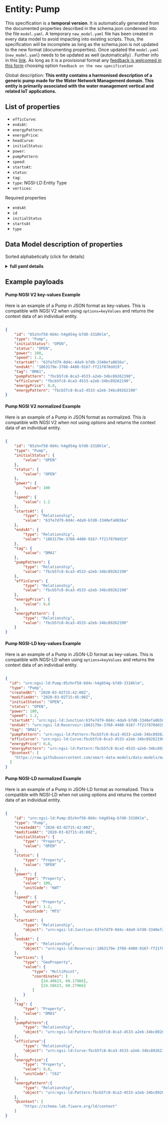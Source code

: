 Entity: Pump  
============  
This specification is a **temporal version**. It is automatically generated from the  documented properties described in the schema.json condensed into the file `model.yaml`. A temporary `new_model.yaml` file has been created in every data model to avoid impacting into existing scripts. Thus, the specification will be incomplete as long as the schema.json is not updated to the new format (documenting properties). Once updated the `model.yaml` (`new_model.yaml`) needs to be updated as well (automatically) . Further info in this [link](https://github.com/smart-data-models/data-models/blob/master/specs/warning_message_new_spec.md). As long as it is a provisional format any [feedback is welcomed in this form](https://smartdatamodels.org/index.php/submit-an-issue-2/) choosing option `Feedback on the new specification`  
Global description: **This entity contains a harmonised description of a generic pump made for the Water Network Management domain. This entity is primarily associated with the water management vertical and related IoT applications.**  

## List of properties  

- `efficCurve`:   - `endsAt`:   - `energyPattern`:   - `energyPrice`:   - `headCurve`:   - `initialStatus`:   - `power`:   - `pumpPattern`:   - `speed`:   - `startsAt`:   - `status`:   - `tag`:   - `type`: NGSI-LD Entity Type  - `vertices`:     
Required properties  
- `endsAt`  - `id`  - `initialStatus`  - `startsAt`  - `type`  ## Data Model description of properties  
Sorted alphabetically (click for details)  
<details><summary><strong>full yaml details</strong></summary>    
```yaml  
Pump:    
  description: 'This entity contains a harmonised description of a generic pump made for the Water Network Management domain. This entity is primarily associated with the water management vertical and related IoT applications.'    
  properties:    
    efficCurve:    
      properties: &pump_-_properties_-_endsat_-_properties    
        createdAt:    
          format: date-time    
          type: string    
        modifiedAt:    
          format: date-time    
          type: string    
        object:    
          format: uri    
          type:    
            - string    
        observedAt:    
          format: date-time    
          type: string    
        type:    
          enum:    
            - Relationship    
          type: string    
      required: &pump_-_properties_-_endsat_-_required    
        - type    
        - object    
      type: object    
    endsAt:    
      properties: *pump_-_properties_-_endsat_-_properties    
      required: *pump_-_properties_-_endsat_-_required    
      type: object    
    energyPattern:    
      properties: *pump_-_properties_-_endsat_-_properties    
      required: *pump_-_properties_-_endsat_-_required    
      type: object    
    energyPrice:    
      properties: &pump_-_properties_-_power_-_properties    
        createdAt:    
          format: date-time    
          type: string    
        modifiedAt:    
          format: date-time    
          type: string    
        observedAt:    
          format: date-time    
          type: string    
        type:    
          enum:    
            - Property    
          type: string    
        unitCode:    
          type: string    
        value:    
          type:    
            - number    
            - string    
            - array    
      required: &pump_-_properties_-_power_-_required    
        - type    
        - value    
      type: object    
    headCurve:    
      properties: *pump_-_properties_-_endsat_-_properties    
      required: *pump_-_properties_-_endsat_-_required    
      type: object    
    initialStatus:    
      properties: &pump_-_properties_-_status_-_properties    
        observedAt:    
          format: date-time    
          type: string    
        type:    
          enum:    
            - Property    
          type: string    
        unitCode:    
          type: string    
        value:    
          enum:    
            - OPEN    
            - CLOSED    
            - CV    
          type:    
            - number    
            - string    
            - array    
      required: &pump_-_properties_-_status_-_required    
        - type    
        - value    
      type: object    
    power:    
      properties: *pump_-_properties_-_power_-_properties    
      required: *pump_-_properties_-_power_-_required    
      type: object    
    pumpPattern:    
      properties: *pump_-_properties_-_endsat_-_properties    
      required: *pump_-_properties_-_endsat_-_required    
      type: object    
    speed:    
      properties: *pump_-_properties_-_power_-_properties    
      required: *pump_-_properties_-_power_-_required    
      type: object    
    startsAt:    
      properties: *pump_-_properties_-_endsat_-_properties    
      required: *pump_-_properties_-_endsat_-_required    
      type: object    
    status:    
      properties: *pump_-_properties_-_status_-_properties    
      required: *pump_-_properties_-_status_-_required    
      type: object    
    tag:    
      properties: *pump_-_properties_-_power_-_properties    
      required: *pump_-_properties_-_power_-_required    
      type: object    
    type:    
      description: 'NGSI-LD Entity Type'    
      enum:    
        - Pump    
      type: string    
    vertices:    
      oneOf:    
        - $id: https://geojson.org/schema/MultiPoint.json    
          $schema: "http://json-schema.org/draft-07/schema#"    
          properties:    
            bbox:    
              items:    
                type: number    
              minItems: 4    
              type: array    
            coordinates:    
              items:    
                items:    
                  type: number    
                minItems: 2    
                type: array    
              type: array    
            type:    
              enum:    
                - MultiPoint    
              type: string    
          required:    
            - type    
            - coordinates    
          title: 'GeoJSON MultiPoint'    
          type: object    
        - $id: https://geojson.org/schema/Point.json    
          $schema: "http://json-schema.org/draft-07/schema#"    
          properties:    
            bbox:    
              items:    
                type: number    
              minItems: 4    
              type: array    
            coordinates:    
              items:    
                type: number    
              minItems: 2    
              type: array    
            type:    
              enum:    
                - Point    
              type: string    
          required:    
            - type    
            - coordinates    
          title: 'GeoJSON Point'    
          type: object    
  required:    
    - id    
    - type    
    - initialStatus    
    - startsAt    
    - endsAt    
  type: object    
```  
</details>    
## Example payloads    
#### Pump NGSI V2 key-values Example    
Here is an example of a Pump in JSON format as key-values. This is compatible with NGSI V2 when  using `options=keyValues` and returns the context data of an individual entity.  
```json  
{  
    "id": "85zhnf58-0d4c-h4g854g-b7d0-3310klm",  
    "type": "Pump",  
    "initialStatus": "OPEN",  
    "status": "OPEN",  
    "power": 100,  
    "speed": 1.2,  
    "startsAt": "63fe7d79-0d4c-4da9-b7d0-3340efa0656a",  
    "endsAt": "1863179e-3768-4480-9167-ff21f870dd19",  
    "tag": "DMA1",  
    "pumpPattern": "fbcb5fc8-8ca3-4533-a2eb-34bc89262190",  
    "efficCurve": "fbcb5fc8-8ca3-4533-a2eb-34bc89262190",  
    "energyPrice": 0.8,  
    "energyPattern": "fbcb5fc8-8ca3-4533-a2eb-34bc89262190"  
}  
```  
#### Pump NGSI V2 normalized Example    
Here is an example of a Pump in JSON format as normalized. This is compatible with NGSI V2 when not using options and returns the context data of an individual entity.  
```json  
{  
    "id": "85zhnf58-0d4c-h4g854g-b7d0-3310klm",  
    "type": "Pump",  
    "initialStatus": {  
        "value": "OPEN"  
    },  
    "status": {  
        "value": "OPEN"  
    },  
    "power": {  
        "value": 100  
    },  
    "speed": {  
        "value": 1.2  
    },  
    "startsAt": {  
        "type": "Relationship",  
        "value": "63fe7d79-0d4c-4da9-b7d0-3340efa0656a"  
    },  
    "endsAt": {  
        "type": "Relationship",  
        "value": "1863179e-3768-4480-9167-ff21f870dd19"  
    },  
    "tag": {  
        "value": "DMA1"  
    },  
    "pumpPattern": {  
        "type": "Relationship",  
        "value": "fbcb5fc8-8ca3-4533-a2eb-34bc89262190"  
    },  
    "efficCurve": {  
        "type": "Relationship",  
        "value": "fbcb5fc8-8ca3-4533-a2eb-34bc89262190"  
    },  
    "energyPrice": {  
        "value": 0.8  
    },  
    "energyPattern": {  
        "type": "Relationship",  
        "value": "fbcb5fc8-8ca3-4533-a2eb-34bc89262190"  
    }  
}  
```  
#### Pump NGSI-LD key-values Example    
Here is an example of a Pump in JSON-LD format as key-values. This is compatible with NGSI-LD when  using `options=keyValues` and returns the context data of an individual entity.  
```json  
{  
  "id": "urn:ngsi-ld:Pump:85zhnf58-0d4c-h4g854g-b7d0-3310klm",  
  "type": "Pump",  
  "createdAt": "2020-03-02T15:42:00Z",  
  "modifiedAt": "2020-03-02T15:45:00Z",  
  "initialStatus": "OPEN",  
  "status": "OPEN",  
  "power": 100,  
  "speed": 1.2,  
  "startsAt": "urn:ngsi-ld:Junction:63fe7d79-0d4c-4da9-b7d0-3340efa0656a",  
  "endsAt": "urn:ngsi-ld:Reservoir:1863179e-3768-4480-9167-ff21f870dd19",  
  "tag": "DMA1",  
  "pumpPattern": "urn:ngsi-ld:Pattern:fbcb5fc8-8ca3-4533-a2eb-34bc89262190",  
  "efficCurve": "urn:ngsi-ld:Curve:fbcb5fc8-8ca3-4533-a2eb-34bc89262190",  
  "energyPrice": 0.8,  
  "energyPattern": "urn:ngsi-ld:Pattern:fbcb5fc8-8ca3-4533-a2eb-34bc89262190",  
  "@context": [  
    "https://raw.githubusercontent.com/smart-data-models/data-models/master/context.jsonld"  
  ]  
}  
```  
#### Pump NGSI-LD normalized Example    
Here is an example of a Pump in JSON-LD format as normalized. This is compatible with NGSI-LD when not using options and returns the context data of an individual entity.  
```json  
{  
    "id": "urn:ngsi-ld:Pump:85zhnf58-0d4c-h4g854g-b7d0-3310klm",  
    "type": "Pump",  
    "createdAt": "2020-03-02T15:42:00Z",  
    "modifiedAt": "2020-03-02T15:45:00Z",  
    "initialStatus": {  
        "type": "Property",  
        "value": "OPEN"  
    },  
    "status": {  
        "type": "Property",  
        "value": "OPEN"  
    },  
    "power": {  
        "type": "Property",  
        "value": 100,  
        "unitCode": "KWT"  
    },  
    "speed": {  
        "type": "Property",  
        "value": 1.2,  
        "unitCode": "MTS"  
    },  
    "startsAt": {  
        "type": "Relationship",  
        "object": "urn:ngsi-ld:Junction:63fe7d79-0d4c-4da9-b7d0-3340efa0656a"  
    },  
    "endsAt": {  
        "type": "Relationship",  
        "object": "urn:ngsi-ld:Reservoir:1863179e-3768-4480-9167-ff21f870dd19"  
    },  
    "vertices": {  
        "type": "GeoProperty",  
        "value": {  
            "type": "MultiPoint",  
            "coordinates": [  
                [24.40623, 60.17966],  
                [24.50623, 60.27966]  
            ]  
        }  
    },  
    "tag": {  
        "type": "Property",  
        "value": "DMA1"  
    },  
    "pumpPattern":{  
        "type": "Relationship",  
        "object": "urn:ngsi-ld:Pattern:fbcb5fc8-8ca3-4533-a2eb-34bc89262190"  
    },  
    "efficCurve":{  
        "type": "Relationship",  
        "object": "urn:ngsi-ld:Curve:fbcb5fc8-8ca3-4533-a2eb-34bc89262190"  
    },  
    "energyPrice":{  
        "type": "Property",  
        "value": 0.8,  
        "unitCode": "C62"  
    },  
    "energyPattern":{  
        "type": "Relationship",  
        "object": "urn:ngsi-ld:Pattern:fbcb5fc8-8ca3-4533-a2eb-34bc89262190"  
    },  
    "@context": [  
        "https://schema.lab.fiware.org/ld/context"  
    ]  
}  
```  
